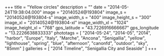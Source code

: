 +++
title = "Yellow circles"
description = ""
date = "2014-05-24T19:38:04.000"
image = "20140524@193804"
image_s = "20140524@193804-s"
image_width_s = "400"
image_height_s = "300"
image_xl = "20140524@193804-xl"
image_width_xl = "1024"
image_height_xl = "768"
gps_latitude = "43.7226916666667"
gps_longitude = "13.2226638833333"
phototags = [ "2014-05-24", "2014-05", "2014", "harbor", "Europe", "Italy", "Marche", "Ancona", "Senigallia", "yellow", "lighthouse", "spring", "blue", "afternoon", "canonfd", "outdoor", "sky", "85mm" ]
galleries = [ "2014 Timeline", "Senigallia City and Seaside" ]
+++
